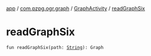 [app](../../index.md) / [com.pzpg.ogr.graph](../index.md) / [GraphActivity](index.md) / [readGraphSix](./read-graph-six.md)

# readGraphSix

`fun readGraphSix(path: `[`String`](https://kotlinlang.org/api/latest/jvm/stdlib/kotlin/-string/index.html)`): Graph`